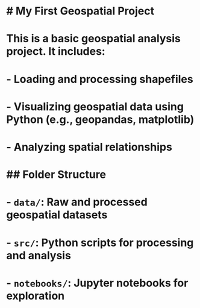 # \# My First Geospatial Project

# 

# This is a basic geospatial analysis project. It includes:

# 

# \- Loading and processing shapefiles

# \- Visualizing geospatial data using Python (e.g., geopandas, matplotlib)

# \- Analyzing spatial relationships

# 

# \## Folder Structure

# 

# \- `data/`: Raw and processed geospatial datasets

# \- `src/`: Python scripts for processing and analysis

# \- `notebooks/`: Jupyter notebooks for exploration

# 

